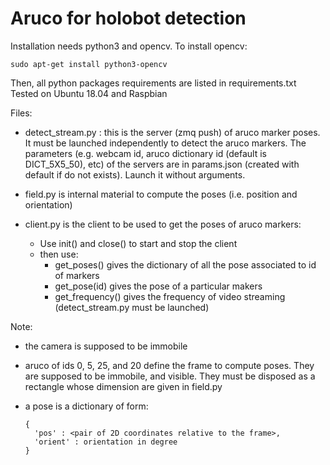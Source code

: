 # Aruco for holobot detection



Installation needs python3 and opencv. To install opencv:
```
sudo apt-get install python3-opencv
```
Then, all python packages requirements are listed in requirements.txt
Tested on Ubuntu 18.04 and Raspbian

Files:

* detect_stream.py : this is the server (zmq push) of aruco marker
poses. It must be launched independently to detect the aruco
markers. The parameters (e.g. webcam id, aruco dictionary id (default
is DICT_5X5_50), etc) of the servers are in params.json (created with
default if do not exists).  Launch it without arguments.

* field.py is internal material to compute the poses (i.e. position
  and orientation)

* client.py is the client to be used to get the poses of aruco markers:
  * Use init() and close() to start and stop the client
  * then use:
    * get_poses() gives the dictionary of all the pose associated to id of markers
    * get_pose(id) gives the pose of a particular makers
    * get_frequency() gives the frequency of video streaming
    (detect_stream.py must be launched)

Note:

* the camera is supposed to be immobile

* aruco of ids 0, 5, 25, and 20 define the frame to compute
  poses. They are supposed to be immobile, and visible. They must be
  disposed as a rectangle whose dimension are given in field.py

* a pose is a dictionary of form:
  ```
  {
    'pos' : <pair of 2D coordinates relative to the frame>,
    'orient' : orientation in degree
  }
  ```
